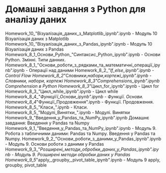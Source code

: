# Домашні завдання з Python для аналізу даних
Homework_10_"Візуалізація_даних_з_Matplotlib_ipynb".ipynb - Модуль 10 Візуалізація даних з Matplotlib
Homework_10_"Візуалізація_даних_з_Pandas_ipynb".ipynb - Модуль 10 Візуалізація даних з Pandas
Homework_8_1_Основи_Python_"Cинтаксис_Python_ipynb".ipynb - Основи Python. Змінні. Типи данних.
Homework_8_1_"Основи_роботи_з_рядками_та_математичні_операції_ipynb".ipynb - Операції над даними
Homework_8_2_"_If_else_ipynb".ipynb - Control Flow
Homework_8_2_"Словники,_набори,_кортежі_ipynb".ipynb - Словники, набори, кортежі
Homework_8_3_"Comprehensions_ipynb".ipynb Comprehension в Python
Homework_8_3_"Цикл_for_ipynb".ipynb - Цикл for
Homework_8_3_"Цикл_while_ipynb".ipynb - Цикл while
Homework_8_4_"_Функціїї_Основи_ipynb".ipynb - Функції. Основи.
Homework_8_4_"Функції_Продовження".ipynb - Функції. Продовження.
Homework_8_5_"Класи_".ipynb - Класи.
Homework_8_5_"Модулі_Винятки_".ipynb - Модулі. Винятки
Homework_9_"Введення_у_Pandas_та_NumPy_ipynb".ipynb Домашнє завдання: Введення у Pandas та Numpy
Homework_9_1_"Введення_у_Pandas_та_NumPy_ipynb".ipynb - Модуль 9. Робота з табличними даними: Pandas та Numpy. Введення у Pandas та Numpy.
Homework_9_2_"Основи_роботи_з_даними_у_Pandas_ipynb".ipynb - Модуль 9. Основи роботи з даними у Pandas
Homework_9_3_"_Розширені_методи_обробки_даних_у_Pandas_ipynb".ipynb - Модуль 9.  Розширені методи обробки даних у Pandas
Homework_9_5_"apply,_groupby,_pivot_table_ipynb".ipynb - Модуль 9 apply, groupby, pivot_table
